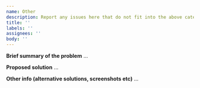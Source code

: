 ```yaml
---
name: Other
description: Report any issues here that do not fit into the above categories.
title: ''
labels: ''
assignees: ''
body: ''
---
```


**Brief summary of the problem**
...

**Proposed solution**
...

**Other info (alternative solutions, screenshots etc)**
...
